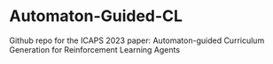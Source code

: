 # Automaton-Guided-CL
Github repo for the ICAPS 2023 paper: Automaton-guided Curriculum Generation for Reinforcement Learning Agents
